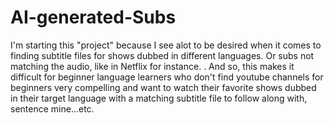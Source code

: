 # AI-generated-Subs
I'm starting this "project" because I see alot to be desired when it comes to finding subtitle files for shows dubbed in different languages. Or subs not matching the audio, like in Netflix for instance.
. And so, this makes it difficult for beginner language learners who don't find youtube channels for beginners very compelling and want to watch their favorite shows dubbed in their target language with a matching subtitle file to follow along with, sentence mine...etc.


